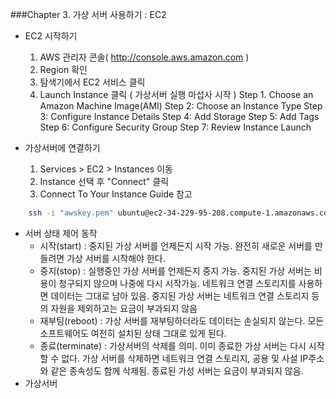 ###Chapter 3. 가상 서버 사용하기 : EC2

* EC2 시작하기
  1. AWS 관리자 콘솔( http://console.aws.amazon.com )
  2. Region 확인
  3. 탐색기에서 EC2 서비스 클릭
  4. Launch Instance 클릭 ( 가상서버 실행 마섭사 시작 )
    Step 1. Choose an Amazon Machine Image(AMI)
    Step 2: Choose an Instance Type
	Step 3: Configure Instance Details
	Step 4: Add Storage
	Step 5: Add Tags
	Step 6: Configure Security Group
	Step 7: Review Instance Launch

* 가상서버에 연결하기
  1. Services > EC2 > Instances 이동
  2. Instance 선택 후 "Connect" 클릭
  3. Connect To Your Instance Guide 참고
``` bash
    ssh -i "awskey.pem" ubuntu@ec2-34-229-95-208.compute-1.amazonaws.com
```

* 서버 상태 제어 동작
  - 시작(start) : 중지된 가상 서버를 언제든지 시작 가능. 완전히 새로운 서버를 만들려면 가상 서버를 시작해야 한다.
  - 중지(stop) : 실행중인 가상 서버를 언제든지 중지 가능. 중지된 가상 서버는 비용이 청구되지 않으며 나중에 다시 시작가능. 네트워크 연결 스토리지를 사용하면 데이터는 그대로 남아 있음. 중지된 가상 서버는 네트워크 연결 스토리지 등의 자원을 제외하고는 요금이 부과되지 않음
  - 재부팅(reboot) : 가상 서버를 재부팅하더라도 데이터는 손실되지 않는다. 모든 소프트웨어도 여전히 설치된 상태 그대로 있게 된다.
  - 종료(terminate) : 가상서버의 삭제를 의미. 이미 종료한 가상 서버는 다시 시작할 수 없다. 가상 서버를 삭제하면 네트워크 연결 스토리지, 공용 및 사설 IP주소와 같은 종속성도 함께 삭제됨. 종료된 가성 서버는 요금이 부과되지 않음.
* 가상서버 
  
	